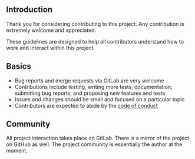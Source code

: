 Introduction
------------

Thank you for considering contributing to this project. Any contribution
is extremely welcome and appreciated.

These guidelines are designed to help all contributors understand how to
work and interact within this project.

Basics
------

* Bug reports and merge requests via GitLab are very welcome
* Contributions include testing, writing more tests, documentation,
  submitting bug reports, and proposing new features and tests
* Issues and changes should be small and focused on a particular topic
* Contributors are expected to abide by the
  [code of conduct](CODE_OF_CONDUCT.md)

Community
---------

All project interaction takes place on GitLab. There is a mirror of the
project on GitHub as well. The project community is essentially the
author at the moment.
